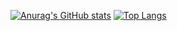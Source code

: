 [![Anurag's GitHub stats](https://github-readme-stats.vercel.app/api?username=shion24hub)](https://github.com/anuraghazra/github-readme-stats)
[![Top Langs](https://github-readme-stats.vercel.app/api/top-langs/?username=shion24hub&layout=compact)](https://github.com/anuraghazra/github-readme-stats)
